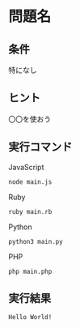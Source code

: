 # 問題名

## 条件

特になし

## ヒント

〇〇を使おう

## 実行コマンド

JavaScript
```shell:
node main.js
```
Ruby
```shell:
ruby main.rb
```
Python
```shell:
python3 main.py
```
PHP
```shell:
php main.php
```

## 実行結果

```shell:
Hello World!
```
